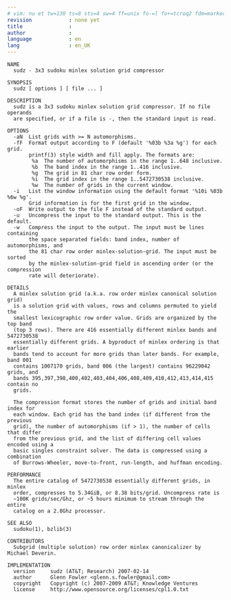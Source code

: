 ```yaml
---
# vim: nu et tw=130 ts=8 sts=4 sw=4 ff=unix fo-=l fo+=tcroq2 fdm=marker fmr=@{,@} spell spelllang=en_gb
revision            : none yet
title               :
author              :
language            : en
lang                : en_UK
---
```


    NAME
      sudz - 3x3 sudoku minlex solution grid compressor

    SYNOPSIS
      sudz [ options ] [ file ... ]

    DESCRIPTION
      sudz is a 3x3 sudoku minlex solution grid compressor. If no file operands
      are specified, or if a file is -, then the standard input is read.

    OPTIONS
      -aN  List grids with >= N automorphisms.
      -fF  Format output according to F (default '%03b %3a %g') for each grid.
           printf(3) style width and fill apply. The formats are:
            %a  The number of automorphisms in the range 1..648 inclusive.
            %b  The band index in the range 1..416 inclusive.
            %g  The grid in 81 char row order form.
            %i  The grid index in the range 1..5472730538 inclusive.
            %w  The number of grids in the current window.
      -i   List the window information using the default format '%10i %03b %6w %g'.
           Grid information is for the first grid in the window.
      -oF  Write output to the file F instead of the standard output.
      -u   Uncompress the input to the standard output. This is the default.
      -w   Compress the input to the output. The input must be lines containing
           the space separated fields: band index, number of automorphisms, and
           the 81 char row order minlex-solution-grid. The input must be sorted
           by the minlex-solution-grid field in ascending order (or the compression
           rate will deteriorate).

    DETAILS
      A minlex solution grid (a.k.a. row order minlex canonical solution grid)
      is a solution grid with values, rows and columns permuted to yield the
      smallest lexicographic row order value. Grids are organized by the top band
      (top 3 rows). There are 416 essentially different minlex bands and 5472730538
      essentially different grids. A byproduct of minlex ordering is that earlier
      bands tend to account for more grids than later bands. For example, band 001
      contains 1007170 grids, band 006 (the largest) contains 96229042 grids, and
      bands 395,397,398,400,402,403,404,406,408,409,410,412,413,414,415 contain no
      grids.

      The compression format stores the number of grids and initial band index for
      each window. Each grid has the band index (if different from the previous
      grid), the number of automorphisms (if > 1), the number of cells that differ
      from the previous grid, and the list of differing cell values encoded using a
      basic singles constraint solver. The data is compressed using a combination
      of Burrows-Wheeler, move-to-front, run-length, and huffman encoding.

    PERFORMANCE
      The entire catalog of 5472730538 essentially different grids, in minlex
      order, compresses to 5.34GiB, or 8.38 bits/grid. Uncompress rate is
      ~100K grids/sec/Ghz, or ~5 hours minimum to stream through the entire
      catalog on a 2.8Ghz processor.

    SEE ALSO
      sudoku(1), bzlib(3)

    CONTRIBUTORS
      Subgrid (multiple solution) row order minlex canonicalizer by Michael Deverin.

    IMPLEMENTATION
      version     sudz (AT&T; Research) 2007-02-14
      author      Glenn Fowler <glenn.s.fowler@gmail.com>
      copyright   Copyright (c) 2007-2009 AT&T; Knowledge Ventures
      license     http://www.opensource.org/licenses/cpl1.0.txt
